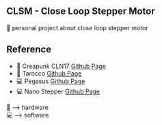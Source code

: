 ## CLSM - Close Loop Stepper Motor 

🛵 personal project about close loop stepper motor 

## Reference 

- :hammer:  Creapunk CLN17 [Github Page](https://github.com/creapunk/CLN-ClosedLoopNemaDriver/tree/main/hardware/CLN17/V2.0)
- :hammer: Tarocco [Github Page](https://github.com/ottoragam/Tarocco)
- :computer: Pegasus [Github Page](https://github.com/pachterlab/pegasus)
- :computer: Nano Stepper [Github Page](https://github.com/Misfittech/nano_stepper)

:hammer: --> hardware  
:computer: --> software
